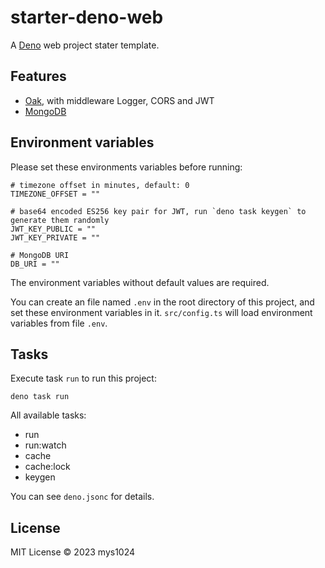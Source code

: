 # starter-deno-web

A [Deno](https://deno.land/) web project stater template.

## Features

- [Oak](https://oakserver.github.io/oak/), with middleware Logger, CORS and JWT
- [MongoDB](https://deno.land/x/mongo@v0.31.2)

## Environment variables

Please set these environments variables before running:

```shell
# timezone offset in minutes, default: 0
TIMEZONE_OFFSET = ""

# base64 encoded ES256 key pair for JWT, run `deno task keygen` to generate them randomly
JWT_KEY_PUBLIC = ""
JWT_KEY_PRIVATE = ""

# MongoDB URI
DB_URI = ""
```

The environment variables without default values are required.

You can create an file named `.env` in the root directory of this project, and set these environment variables in it. `src/config.ts` will load environment variables from file `.env`.

## Tasks

Execute task `run` to run this project:

```shell
deno task run
```

All available tasks:

- run
- run:watch
- cache
- cache:lock
- keygen

You can see `deno.jsonc` for details.

## License

MIT License © 2023 mys1024
